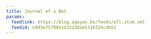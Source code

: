 ```yaml
---
title: Journal of a Bot
params:
  feedlink: https://blog.agayon.be/feeds/all.atom.xml
  feedid: e9d3e75708e1d152ddab5316324c4b52
---
```

